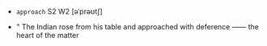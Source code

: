 - `approach` S2 W2 [əˈprəʊtʃ]



- " The Indian rose from his table and approached with deference —— the heart of the matter